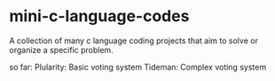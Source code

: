 # mini-c-language-codes
A collection of many c language coding projects that aim to solve or organize a specific problem. 

so far: 
Plularity: Basic voting system
Tideman: Complex voting system
